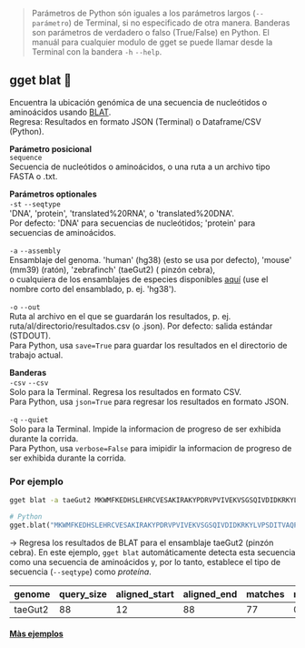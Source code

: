 > Parámetros de Python són iguales a los parámetros largos (`--parámetro`) de Terminal, si no especificado de otra manera. Banderas son parámetros de verdadero o falso (True/False) en Python. El manuál para cualquier modulo de gget se puede llamar desde la Terminal con la bandera `-h` `--help`.  
## gget blat 🎯
Encuentra la ubicación genómica de una secuencia de nucleótidos o aminoácidos usando [BLAT](https://genome.ucsc.edu/cgi-bin/hgBlat).   
Regresa: Resultados en formato JSON (Terminal) o Dataframe/CSV (Python).  

**Parámetro posicional**  
`sequence`   
Secuencia de nucleótidos o aminoácidos, o una ruta a un archivo tipo FASTA o .txt.  

**Parámetros optionales**  
`-st` `--seqtype`    
'DNA', 'protein', 'translated%20RNA', o 'translated%20DNA'.   
Por defecto: 'DNA' para secuencias de nucleótidos; 'protein' para secuencias de aminoácidos.  

`-a` `--assembly`    
Ensamblaje del genoma. 'human' (hg38) (esto se usa por defecto), 'mouse' (mm39) (ratón), 'zebrafinch' (taeGut2) (
pinzón cebra),   
o cualquiera de los ensamblajes de especies disponibles [aquí](https://genome.ucsc.edu/cgi-bin/hgBlat) (use el nombre corto del ensamblado, p. ej. 'hg38').  

`-o` `--out`   
Ruta al archivo en el que se guardarán los resultados, p. ej. ruta/al/directorio/resultados.csv (o .json). Por defecto: salida estándar (STDOUT).  
Para Python, usa `save=True` para guardar los resultados en el directorio de trabajo actual.  
  
**Banderas**  
`-csv` `--csv`  
Solo para la Terminal. Regresa los resultados en formato CSV.    
Para Python, usa `json=True` para regresar los resultados en formato JSON.  

`-q` `--quiet`   
Solo para la Terminal. Impide la informacion de progreso de ser exhibida durante la corrida.  
Para Python, usa `verbose=False` para imipidir la informacion de progreso de ser exhibida durante la corrida.  


### Por ejemplo
```bash
gget blat -a taeGut2 MKWMFKEDHSLEHRCVESAKIRAKYPDRVPVIVEKVSGSQIVDIDKRKYLVPSDITVAQFMWIIRKRIQLPSEKAIFLFVDKTVPQSR
```
```python
# Python
gget.blat("MKWMFKEDHSLEHRCVESAKIRAKYPDRVPVIVEKVSGSQIVDIDKRKYLVPSDITVAQFMWIIRKRIQLPSEKAIFLFVDKTVPQSR", assembly="taeGut2")
```
&rarr; Regresa los resultados de BLAT para el ensamblaje taeGut2 (pinzón cebra). En este ejemplo, `gget blat` automáticamente detecta esta secuencia como una secuencia de aminoácidos y, por lo tanto, establece el tipo de secuencia (`--seqtype`) como *proteína*. 

| genome     | query_size     | aligned_start     | aligned_end        | matches | mismatches | %_aligned | ... |
| -------------- |-------------------------| ------------------------| -------------- | ----------|-----|---|---|
| taeGut2| 88 | 	12 | 88 | 77 | 0 | 87.5 | ... |

#### [Màs ejemplos](https://github.com/pachterlab/gget_examples)
